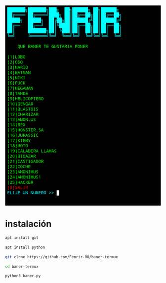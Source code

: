 
![Screenshot](baner.png)

# instalación
```bash
apt install git
```
```bash
apt install python
```
```bash
git clone https://github.com/Fenrir-00/baner-termux
```
```bash
cd baner-termux
```
```bash
python3 baner.py
```
